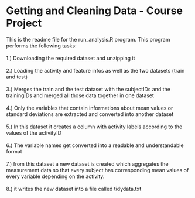 # Getting and Cleaning Data - Course Project

This is the readme file for the run_analysis.R program. This program performs the following tasks:
<br><br>
1.) Downloading the required dataset and unzipping it 
<br><br>
2.) Loading the activity and feature infos as well as the two datasets (train and test)
<br><br>
3.) Merges the train and the test dataset with the subjectIDs and the trainingIDs and merged all those data together in one dataset
<br><br>
4.) Only the variables that contain informations about mean values or standard deviations are extracted and converted into another dataset
<br><br>
5.) In this dataset it creates a column with activity labels according to the values of the activityID
<br><br>
6.) The variable names get converted into a readable and understandable format
<br><br>
7.) from this dataset a new dataset is created which aggregates the measurement data so that every subject has corresponding mean values of every variable depending on the activity.
<br><br>
8.) it writes the new dataset into a file called tidydata.txt
